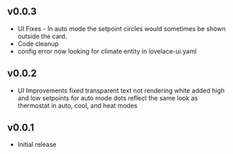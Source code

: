 ## v0.0.3
- UI Fixes - In auto mode the setpoint circles would sometimes be shown outside the card.
- Code cleanup
- config error now looking for climate entity in lovelace-ui.yaml

## v0.0.2
- UI Improvements
fixed transparent text not rendering white
added high and low setpoints for auto mode
dots reflect the same look as thermostat in auto, cool, and heat modes

## v0.0.1
- Initial release
